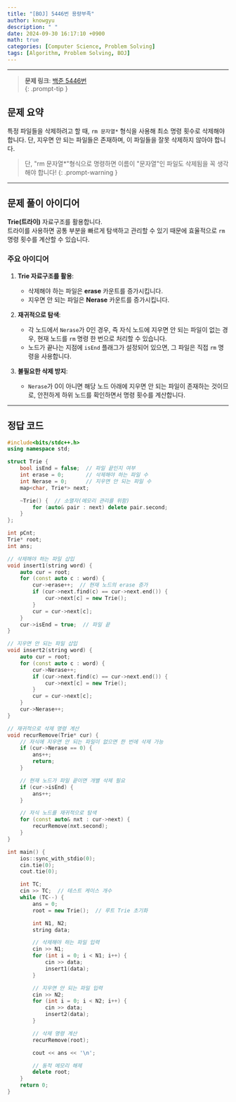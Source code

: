 ```yaml
---
title: "[BOJ] 5446번 용량부족"
author: knowgyu
description: " "
date: 2024-09-30 16:17:10 +0900
math: true
categories: [Computer Science, Problem Solving]
tags: [Algorithm, Problem Solving, BOJ]
---
```


---

> **문제 링크**: [백준 5446번](https://www.acmicpc.net/problem/5446)  
{: .prompt-tip }

## 문제 요약

특정 파일들을 삭제하려고 할 때, `rm 문자열*` 형식을 사용해 최소 명령 횟수로 삭제해야 합니다. 단, 지우면 안 되는 파일들은 존재하며, 이 파일들을 잘못 삭제하지 않아야 합니다.

> 단, "rm 문자열*"형식으로 명령하면 이름이 "문자열"인 파일도 삭제됨을 꼭 생각해야 합니다!
{: .prompt-warning }

---

## 문제 풀이 아이디어

**Trie(트라이)** 자료구조를 활용합니다.  
트라이를 사용하면 공통 부분을 빠르게 탐색하고 관리할 수 있기 때문에 효율적으로 `rm` 명령 횟수를 계산할 수 있습니다.

### 주요 아이디어

1. **Trie 자료구조를 활용**:
   - 삭제해야 하는 파일은 **erase** 카운트를 증가시킵니다.
   - 지우면 안 되는 파일은 **Nerase** 카운트를 증가시킵니다.
   
2. **재귀적으로 탐색**:
   - 각 노드에서 `Nerase`가 0인 경우, 즉 자식 노드에 지우면 안 되는 파일이 없는 경우, 현재 노드를 `rm` 명령 한 번으로 처리할 수 있습니다.
   - 노드가 끝나는 지점에 `isEnd` 플래그가 설정되어 있으면, 그 파일은 직접 `rm` 명령을 사용합니다.

3. **불필요한 삭제 방지**:
   - `Nerase`가 0이 아니면 해당 노드 아래에 지우면 안 되는 파일이 존재하는 것이므로, 안전하게 하위 노드를 확인하면서 명령 횟수를 계산합니다.

---

## 정답 코드

```cpp
#include<bits/stdc++.h>
using namespace std;

struct Trie {
    bool isEnd = false;  // 파일 끝인지 여부
    int erase = 0;       // 삭제해야 하는 파일 수
    int Nerase = 0;      // 지우면 안 되는 파일 수
    map<char, Trie*> next;

    ~Trie() {  // 소멸자(메모리 관리를 위함)
        for (auto& pair : next) delete pair.second;
    }
};

int pCnt;
Trie* root;
int ans;

// 삭제해야 하는 파일 삽입
void insert1(string word) {
    auto cur = root;
    for (const auto c : word) {
        cur->erase++;  // 현재 노드의 erase 증가
        if (cur->next.find(c) == cur->next.end()) {
            cur->next[c] = new Trie();
        }
        cur = cur->next[c];
    }
    cur->isEnd = true;  // 파일 끝
}

// 지우면 안 되는 파일 삽입
void insert2(string word) {
    auto cur = root;
    for (const auto c : word) {
        cur->Nerase++;
        if (cur->next.find(c) == cur->next.end()) {
            cur->next[c] = new Trie();
        }
        cur = cur->next[c];
    }
    cur->Nerase++;
}

// 재귀적으로 삭제 명령 계산
void recurRemove(Trie* cur) {
    // 자식에 지우면 안 되는 파일이 없으면 한 번에 삭제 가능
    if (cur->Nerase == 0) {
        ans++;
        return;
    }

    // 현재 노드가 파일 끝이면 개별 삭제 필요
    if (cur->isEnd) {
        ans++;
    }

    // 자식 노드를 재귀적으로 탐색
    for (const auto& nxt : cur->next) {
        recurRemove(nxt.second);
    }
}

int main() {
    ios::sync_with_stdio(0);
    cin.tie(0);
    cout.tie(0);

    int TC; 
    cin >> TC;  // 테스트 케이스 개수
    while (TC--) {
        ans = 0;
        root = new Trie();  // 루트 Trie 초기화

        int N1, N2;
        string data;

        // 삭제해야 하는 파일 입력
        cin >> N1;
        for (int i = 0; i < N1; i++) {
            cin >> data;
            insert1(data);
        }

        // 지우면 안 되는 파일 입력
        cin >> N2;
        for (int i = 0; i < N2; i++) {
            cin >> data;
            insert2(data);
        }

        // 삭제 명령 계산
        recurRemove(root);

        cout << ans << '\n';

        // 동적 메모리 해제
        delete root;
    }
    return 0;
}
```
